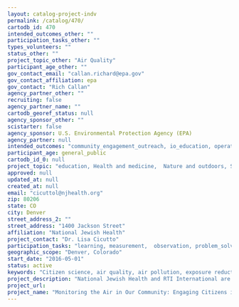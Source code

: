 ```yaml
---
layout: catalog-project-indv
permalink: /catalog/470/
cartodb_id: 470
intended_outcomes_other: ""
participation_tasks_other: ""
types_volunteers: ""
status_other: ""
project_topic_other: "Air Quality"
participant_age_other: ""
gov_contact_email: "callan.richard@epa.gov"
gov_contact_affiliation: epa
gov_contact: "Rich Callan"
agency_partner_other: ""
recruiting: false
agency_partner_name: ""
cartodb_georef_status: null
agency_sponsor_other: ""
scistarter: false
agency_sponsor: U.S. Environmental Protection Agency (EPA)
agency_partner: null
intended_outcomes: "community_engagement_outreach, io_education, operational_integration_use, research_advancement"
participant_age: general_public
cartodb_id_0: null
project_topic: "education, Health and medicine,  Nature and outdoors, Social science"
approved: null
updated_at: null
created_at: null
email: "cicuttol@njhealth.org"
zip: 80206
state: CO
city: Denver
street_address_2: ""
street_address: "1400 Jackson Street"
affiliation: "National Jewish Health"
project_contact: "Dr. Lisa Cicutto"
participation_tasks: "learning, measurement,  observation, problem_solving, specimen_sample_collection"
geographic_scope: "Denver, Colorado"
start_date: "2016-05-01"
status: active
keywords: "Citizen science, air quality, air pollution, exposure reduction, health, environmental health, environmental literacy"
project_description: "National Jewish Health and RTI International are teaming up with the City of Denver, Groundwork Denver, and Colorado Department of Public Health and Environment to learn how communities can use personal air quality monitors to understand air pollution and take action to protect their health. Taking place in Denver’s Globeville and Elyria/Swansea neighborhoods, this study aims to facilitate citizen’s understanding of their air quality exposure, both outside and in their home environment. As part of this study, citizen scientists will engage with data collection and analytics through written reports and smart phone applications, and will receive exposure coaching, in an effort to cultivate data understanding, encourage actions for exposure reduction, and guide informational preferences for the future."
project_url:
project_name: "Monitoring the Air in Our Community: Engaging Citizens in Research"
---
```

